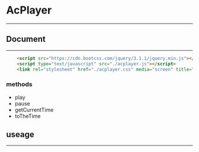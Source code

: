 # AcPlayer 
---

## Document
---
```html
    <script src="https://cdn.bootcss.com/jquery/3.1.1/jquery.min.js"></script>
    <script type="text/javascript" src="./acplayer.js"></script>
    <link rel="stylesheet" href="./acplayer.css" media="screen" title="no title">
```

### methods
* play
* pause
* getCurrentTime
* toTheTime

## useage
---------
